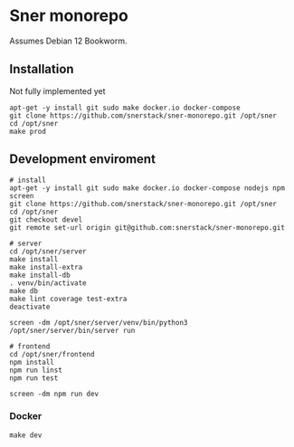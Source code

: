 # Sner monorepo

Assumes Debian 12 Bookworm.


## Installation

Not fully implemented yet

```
apt-get -y install git sudo make docker.io docker-compose
git clone https://github.com/snerstack/sner-monorepo.git /opt/sner
cd /opt/sner
make prod
```


## Development enviroment

```
# install
apt-get -y install git sudo make docker.io docker-compose nodejs npm screen
git clone https://github.com/snerstack/sner-monorepo.git /opt/sner
cd /opt/sner
git checkout devel
git remote set-url origin git@github.com:snerstack/sner-monorepo.git

# server
cd /opt/sner/server
make install
make install-extra
make install-db
. venv/bin/activate
make db
make lint coverage test-extra
deactivate

screen -dm /opt/sner/server/venv/bin/python3 /opt/sner/server/bin/server run

# frontend
cd /opt/sner/frontend
npm install
npm run linst
npm run test

screen -dm npm run dev
```

### Docker
```
make dev
```
